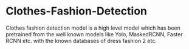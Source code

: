 # Clothes-Fashion-Detection
Clothes fashion detection model is a high level model which has been pretrained from the well known models like Yolo, MaskedRCNN, Faster RCNN etc. with the known databases of dress fashion 2 etc.

